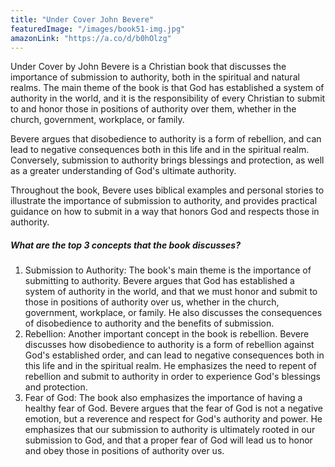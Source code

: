 ```yaml
---
title: "Under Cover John Bevere"
featuredImage: "/images/book51-img.jpg"
amazonLink: "https://a.co/d/b0hOlzg"
---
```


<!-- Main Theme Details -->

Under Cover by John Bevere is a Christian book that discusses the
importance of submission to authority, both in the spiritual and
natural realms. The main theme of the book is that God has
established a system of authority in the world, and it is the
responsibility of every Christian to submit to and honor those in
positions of authority over them, whether in the church, government,
workplace, or family.

Bevere argues that disobedience to authority is a form of rebellion,
and can lead to negative consequences both in this life and in the
spiritual realm. Conversely, submission to authority brings
blessings and protection, as well as a greater understanding of
God's ultimate authority.

Throughout the book, Bevere uses biblical examples and personal
stories to illustrate the importance of submission to authority, and
provides practical guidance on how to submit in a way that honors
God and respects those in authority.

##### What are the top 3 concepts that the book discusses?

1. Submission to Authority: The book's main theme is the importance
   of submitting to authority. Bevere argues that God has established
   a system of authority in the world, and that we must honor and
   submit to those in positions of authority over us, whether in the
   church, government, workplace, or family. He also discusses the
   consequences of disobedience to authority and the benefits of
   submission.
1. Rebellion: Another important concept in the book is rebellion.
   Bevere discusses how disobedience to authority is a form of
   rebellion against God's established order, and can lead to
   negative consequences both in this life and in the spiritual
   realm. He emphasizes the need to repent of rebellion and submit to
   authority in order to experience God's blessings and protection.
1. Fear of God: The book also emphasizes the importance of having a
   healthy fear of God. Bevere argues that the fear of God is not a
   negative emotion, but a reverence and respect for God's authority
   and power. He emphasizes that our submission to authority is
   ultimately rooted in our submission to God, and that a proper fear
   of God will lead us to honor and obey those in positions of
   authority over us.
